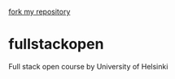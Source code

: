 [fork my repository](https://github.com/mhkbgf/fullstackopen/fork)
# fullstackopen
Full stack open course by University of Helsinki 
